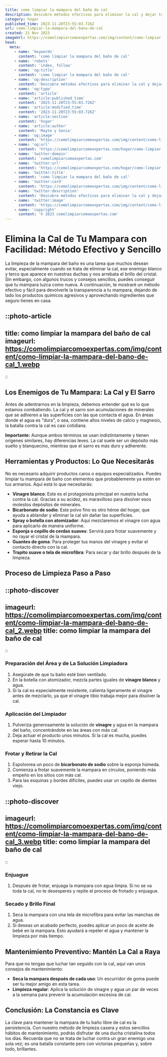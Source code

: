 ```yaml
---
title: como limpiar la mampara del baño de cal
description: Descubre métodos efectivos para eliminar la cal y dejar tu mampara de baño impecable con productos caseros y consejos prácticos. ¡Limpieza brillante!
category: hogar
published_time: 2023-11-20T23:55:03.726Z
url: como-limpiar-la-mampara-del-bano-de-cal
created: 21 Nov 2023
imageUrl: https://comolimpiarcomoexpertas.com/img/content/como-limpiar-la-mampara-del-bano-de-cal_1.webp
head:
  meta:
    - name: 'keywords'
      content: 'como limpiar la mampara del baño de cal'
    - name: 'robots'
      content: 'index, follow'
    - name: 'og:title'
      content: 'como limpiar la mampara del baño de cal'
    - name: 'og:description'
      content: 'Descubre métodos efectivos para eliminar la cal y dejar tu mampara de baño impecable con productos caseros y consejos prácticos. ¡Limpieza brillante!'
    - name: 'og:type'
      content: 'article'
    - name: 'article:published_time'
      content: '2023-11-20T23:55:03.726Z'
    - name: 'article:modified_time'
      content: '2023-11-20T23:55:03.726Z'
    - name: 'article:section'
      content: 'hogar'
    - name: 'article:author'
      content: 'Mayte y Sonia'
    - name: 'og:image'
      content: 'https://comolimpiarcomoexpertas.com/img/content/como-limpiar-la-mampara-del-bano-de-cal_3.webp'
    - name: 'og:url'
      content: 'https://comolimpiarcomoexpertas.com/hogar/como-limpiar-la-mampara-del-bano-de-cal'
    - name: 'twitter:domain'
      content: 'comolimpiarcomoexpertas.com'
    - name: 'twitter:url'
      content: 'https://comolimpiarcomoexpertas.com/hogar/como-limpiar-la-mampara-del-bano-de-cal'
    - name: 'twitter:title'
      content: 'como limpiar la mampara del baño de cal'
    - name: 'twitter:card'
      content: 'https://comolimpiarcomoexpertas.com/img/content/como-limpiar-la-mampara-del-bano-de-cal_3.webp'
    - name: 'twitter:description'
      content: 'Descubre métodos efectivos para eliminar la cal y dejar tu mampara de baño impecable con productos caseros y consejos prácticos. ¡Limpieza brillante!'
    - name: 'twitter:image'
      content: 'https://comolimpiarcomoexpertas.com/img/content/como-limpiar-la-mampara-del-bano-de-cal_3.webp'
    - name: 'copyright'
      content: '© 2023 comolimpiarcomoexpertas.com'
---
```

# Elimina la Cal de Tu Mampara con Facilidad: Método Efectivo y Sencillo

La limpieza de la mampara del baño es una tarea que muchos desean evitar, especialmente cuando se trata de eliminar la cal, ese enemigo blanco y terco que aparece en nuestras duchas y nos arrebata el brillo del cristal. Sin embargo, con algunos trucos y consejos sencillos, puedes conseguir que tu mampara luzca como nueva. A continuación, te mostraré un método efectivo y fácil para devolverle la transparencia a tu mampara, dejando de lado los productos químicos agresivos y aprovechando ingredientes que seguro tienes en casa.

::photo-article
---
title: como limpiar la mampara del baño de cal
imageurl: https://comolimpiarcomoexpertas.com/img/content/como-limpiar-la-mampara-del-bano-de-cal_1.webp
---
::

## Los Enemigos de Tu Mampara: La Cal y El Sarro

Antes de adentrarnos en la limpieza, debemos entender qué es lo que estamos combatiendo. La cal y el sarro son acumulaciones de minerales que se adhieren a las superficies con las que contacta el agua. En áreas donde el agua es "dura", o sea, contiene altos niveles de calcio y magnesio, la batalla contra la cal es casi cotidiana.

**Importante:** Aunque ambos términos se usan indistintamente y tienen orígenes similares, hay diferencias leves. La cal suele ser un depósito más suelto y blanquecino, mientras que el sarro es más duro y adherente.

## Herramientas y Productos: Lo Que Necesitarás

No es necesario adquirir productos caros o equipos especializados. Puedes limpiar tu mampara de baño con elementos que probablemente ya estén en tus armarios. Aquí está lo que necesitarás:

- **Vinagre blanco**: Este es el protagonista principal en nuestra lucha contra la cal. Gracias a su acidez, es maravilloso para disolver esos molestos depósitos de minerales.
- **Bicarbonato de sodio**: Este polvo fino es otro héroe del hogar, que ayuda a ablandar y eliminar la cal sin dañar las superficies.
- **Spray o botella con atomizador**: Aquí mezclaremos el vinagre con agua para aplicarlo de manera uniforme.
- **Esponja o cepillo de cerdas suaves**: Servirá para frotar suavemente y no rayar el cristal de la mampara.
- **Guantes de goma**: Para proteger tus manos del vinagre y evitar el contacto directo con la cal.
- **Trapito suave o tela de microfibra**: Para secar y dar brillo después de la limpieza.

## Proceso de Limpieza Paso a Paso


::photo-discover
---
imageurl: https://comolimpiarcomoexpertas.com/img/content/como-limpiar-la-mampara-del-bano-de-cal_2.webp
title: como limpiar la mampara del baño de cal
---
::

### Preparación del Área y de La Solución Limpiadora

1. Asegúrate de que tu baño esté bien ventilado.
2. En la botella con atomizador, mezcla partes iguales de **vinagre blanco** y agua.
3. Si la cal es especialmente resistente, calienta ligeramente el vinagre antes de mezclarlo, ya que el vinagre tibio trabaja mejor para disolver la cal.

### Aplicación del Limpiador

1. Pulveriza generosamente la solución de **vinagre** y agua en la mampara del baño, concentrándote en las áreas con más cal.
2. Deja actuar el producto unos minutos. Si la cal es mucha, puedes esperar hasta 10 minutos.

### Frotar y Retirar la Cal

1. Espolvorea un poco de **bicarbonato de sodio** sobre la esponja húmeda.
2. Comienza a frotar suavemente la mampara en círculos, poniendo más empeño en los sitios con más cal.
3. Para las esquinas y bordes difíciles, puedes usar un cepillo de dientes viejo.


::photo-discover
---
imageurl: https://comolimpiarcomoexpertas.com/img/content/como-limpiar-la-mampara-del-bano-de-cal_3.webp
title: como limpiar la mampara del baño de cal
---
::

### Enjuague

1. Después de frotar, enjuaga la mampara con agua limpia. Si no se va toda la cal, no te desesperes y repite el proceso de frotado y enjuague.

### Secado y Brillo Final

1. Seca la mampara con una tela de microfibra para evitar las manchas de agua.
2. Si deseas un acabado perfecto, puedes aplicar un poco de aceite de bebé en la mampara. Esto ayudará a repeler el agua y mantener la limpieza por más tiempo.

## Mantenimiento Preventivo: Mantén La Cal a Raya

Para que no tengas que luchar tan seguido con la cal, aquí van unos consejos de mantenimiento:

- **Seca la mampara después de cada uso**: Un escurridor de goma puede ser tu mejor amigo en esta tarea.
- **Limpieza regular**: Aplica la solución de vinagre y agua un par de veces a la semana para prevenir la acumulación excesiva de cal.

## Conclusión: La Constancia es Clave

La clave para mantener la mampara de tu baño libre de cal es la persistencia. Con nuestro método de limpieza casera y estos sencillos hábitos de mantenimiento, podrás disfrutar de una ducha cristalina todos los días. Recuerda que no se trata de luchar contra un gran enemigo una sola vez; es una batalla constante pero con victorias pequeñas y, sobre todo, brillantes.